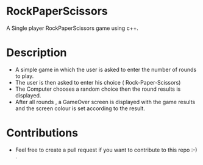 # RockPaperScissors
 A Single player RockPaperScissors game using c++.

 # Description
 - A simple game in which the user is asked to enter the number of rounds to play.
 - The user is then asked to enter his choice ( Rock-Paper-Scissors)
 - The Computer chooses a random choice then the round results is displayed.
 - After all rounds , a GameOver screen is displayed with the game results and the screen colour is set according to the result.

# Contributions
- Feel free to create a pull request if you want to contribute to this repo :-) .
